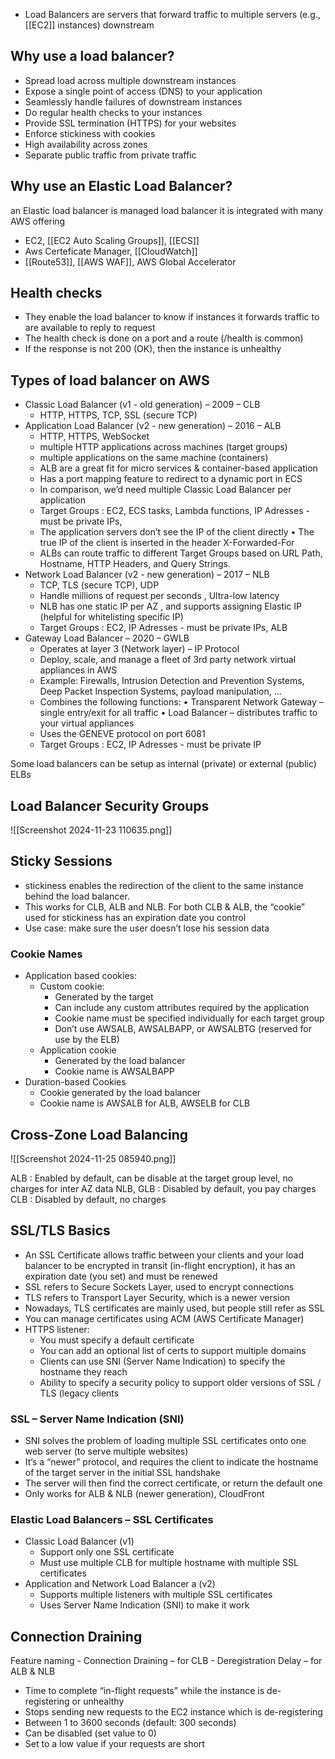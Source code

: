 - Load Balancers are servers that forward traffic to multiple servers (e.g., [[EC2]] instances) downstream
## Why use a load balancer? 
- Spread load across multiple downstream instances 
- Expose a single point of access (DNS) to your application 
- Seamlessly handle failures of downstream instances 
- Do regular health checks to your instances 
- Provide SSL termination (HTTPS) for your websites 
- Enforce stickiness with cookies 
- High availability across zones 
- Separate public traffic from private traffic

## Why use an Elastic Load Balancer?
an Elastic load balancer is managed load balancer
it is integrated with many AWS offering
- EC2, [[EC2 Auto Scaling Groups]], [[ECS]]
- Aws Certeficate Manager, [[CloudWatch]]
- [[Route53]], [[AWS WAF]], AWS Global Accelerator
## Health checks
- They enable the load balancer to know if instances it forwards traffic to are available to reply to request
- The health check is done on a port and a route (/health is common) 
- If the response is not 200 (OK), then the instance is unhealthy

## Types of load balancer on AWS
- Classic Load Balancer (v1 - old generation) – 2009 – CLB 
	- HTTP, HTTPS, TCP, SSL (secure TCP) 
- Application Load Balancer (v2 - new generation) – 2016 – ALB 
	- HTTP, HTTPS, WebSocket 
	- multiple HTTP applications across machines (target groups)
	- multiple applications on the same machine (containers)
	- ALB are a great fit for micro services & container-based application
	- Has a port mapping feature to redirect to a dynamic port in ECS 
	- In comparison, we’d need multiple Classic Load Balancer per application
	- Target Groups : EC2, ECS tasks, Lambda functions, IP Adresses - must be private IPs,
	- The application servers don’t see the IP of the client directly • The true IP of the client is inserted in the header X-Forwarded-For
	- ALBs can route traffic to different Target Groups based on URL Path, Hostname, HTTP Headers, and Query Strings.
- Network Load Balancer (v2 - new generation) – 2017 – NLB 
	- TCP, TLS (secure TCP), UDP
	- Handle millions of request per seconds , Ultra-low latency
	- NLB has one static IP per AZ , and supports assigning Elastic IP (helpful for whitelisting specific IP)
	- Target Groups : EC2, IP Adresses - must be private IPs, ALB
- Gateway Load Balancer – 2020 – GWLB 
	- Operates at layer 3 (Network layer) – IP Protocol
	- Deploy, scale, and manage a fleet of 3rd party network virtual appliances in AWS
	- Example: Firewalls, Intrusion Detection and Prevention Systems, Deep Packet Inspection Systems, payload manipulation, …
	- Combines the following functions: • Transparent Network Gateway – single entry/exit for all traffic • Load Balancer – distributes traffic to your virtual appliances 
	- Uses the GENEVE protocol on port 6081
	- Target Groups : EC2, IP Adresses - must be private IP

Some load balancers can be setup as internal (private) or external (public) ELBs

## Load Balancer Security Groups

![[Screenshot 2024-11-23 110635.png]]

## Sticky Sessions

- stickiness enables the redirection of the client to the same instance behind the load balancer.
- This works for CLB, ALB and NLB. For both CLB & ALB, the “cookie” used for stickiness has an expiration date you control
- Use case: make sure the user doesn’t lose his session data
### Cookie Names
- Application based cookies:
	- Custom cookie: 
		- Generated by the target 
		- Can include any custom attributes required by the application 
		- Cookie name must be specified individually for each target group 
		- Don’t use AWSALB, AWSALBAPP, or AWSALBTG (reserved for use by the ELB)
	- Application cookie 
		- Generated by the load balancer 
		- Cookie name is AWSALBAPP
- Duration-based Cookies 
	- Cookie generated by the load balancer 
	- Cookie name is AWSALB for ALB, AWSELB for CLB
## Cross-Zone Load Balancing
![[Screenshot 2024-11-25 085940.png]]

ALB : Enabled by default, can be disable at the target group level, no charges for inter AZ data
NLB, GLB : Disabled by default, you pay charges
CLB : Disabled by default, no charges

## SSL/TLS Basics
- An SSL Certificate allows traffic between your clients and your load balancer to be encrypted in transit (in-flight encryption), it has an expiration date (you set) and must be renewed
- SSL refers to Secure Sockets Layer, used to encrypt connections 
- TLS refers to Transport Layer Security, which is a newer version 
- Nowadays, TLS certificates are mainly used, but people still refer as SSL
- You can manage certificates using ACM (AWS Certificate Manager)
- HTTPS listener: 
	- You must specify a default certificate 
	- You can add an optional list of certs to support multiple domains 
	- Clients can use SNI (Server Name Indication) to specify the hostname they reach 
	- Ability to specify a security policy to support older versions of SSL / TLS (legacy clients
### SSL – Server Name Indication (SNI)
- SNI solves the problem of loading multiple SSL certificates onto one web server (to serve multiple websites)
- It’s a “newer” protocol, and requires the client to indicate the hostname of the target server in the initial SSL handshake 
- The server will then find the correct certificate, or return the default one
- Only works for ALB & NLB (newer generation), CloudFront

### Elastic Load Balancers – SSL Certificates
- Classic Load Balancer (v1) 
	- Support only one SSL certificate 
	- Must use multiple CLB for multiple hostname with multiple SSL certificates 
- Application and Network Load Balancer a (v2) 
	- Supports multiple listeners with multiple SSL certificates 
	- Uses Server Name Indication (SNI) to make it work

## Connection Draining
Feature naming 
	- Connection Draining – for CLB 
	- Deregistration Delay – for ALB & NLB
- Time to complete “in-flight requests” while the instance is de-registering or unhealthy 
- Stops sending new requests to the EC2 instance which is de-registering 
- Between 1 to 3600 seconds (default: 300 seconds) 
- Can be disabled (set value to 0) 
- Set to a low value if your requests are short